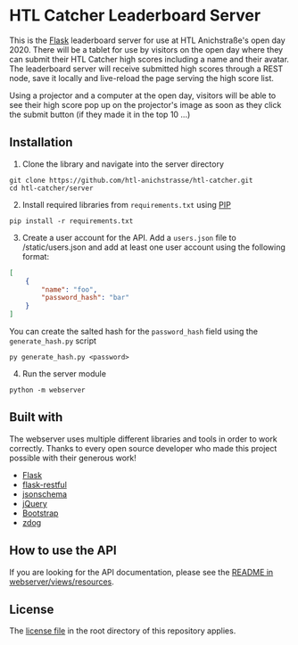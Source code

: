 # HTL Catcher Leaderboard Server

This is the [Flask](http://flask.palletsprojects.com/en/1.1.x/) leaderboard server for use at HTL Anichstraße's open day 2020. There will be a tablet for use by visitors on the open day where they can submit their HTL Catcher high scores including a name and their avatar. The leaderboard server will receive submitted high scores through a REST node, save it locally and live-reload the page serving the high score list.

Using a projector and a computer at the open day, visitors will be able to see their high score pop up on the projector's image as soon as they click the submit button (if they made it in the top 10 ...)

## Installation

1. Clone the library and navigate into the server directory

```
git clone https://github.com/htl-anichstrasse/htl-catcher.git
cd htl-catcher/server
```

2. Install required libraries from `requirements.txt` using [PIP](https://pypi.org/project/pip/)
```
pip install -r requirements.txt
```

3. Create a user account for the API. Add a `users.json` file to /static/users.json and add at least one user account using the following format:
```json
[
    {
        "name": "foo",
        "password_hash": "bar"
    }
]
```
You can create the salted hash for the `password_hash` field using the `generate_hash.py` script

```
py generate_hash.py <password>
```

4. Run the server module
```
python -m webserver
```

## Built with

The webserver uses multiple different libraries and tools in order to work correctly. Thanks to every open source developer who made this project possible with their generous work!

- [Flask](https://github.com/pallets/flask)
- [flask-restful](https://github.com/flask-restful/flask-restful)
- [jsonschema](https://github.com/Julian/jsonschema)
- [jQuery](https://github.com/jquery/jquery)
- [Bootstrap](https://github.com/twbs/bootstrap)
- [zdog](https://github.com/metafizzy/zdog)

## How to use the API

If you are looking for the API documentation, please see the [README in webserver/views/resources](webserver/views/resources/README.md).

## License

The [license file](https://github.com/htl-anichstrasse/htl-catcher/blob/master/LICENSE) in the root directory of this repository applies.